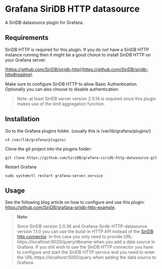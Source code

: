 # Grafana SiriDB HTTP datasource
A SiriDB datasource plugin for Grafana.

## Requirements
SiriDB HTTP is required for this plugin. If you do not have a SiriDB HTTP instance running then
it might be a good choice to install SiriDB HTTP on your Grafana server.

[https://github.com/SiriDB/siridb-http](https://github.com/SiriDB/siridb-http#readme)

Make sure to configure SiriDB HTTP to allow Basic Authentication. Optionally you can also choose
to disable authentication.

>Note: at least SiriDB server version 2.0.14 is required since this plugin makes use of the
>limit aggregation function.


## Installation

Go to the Grafana plugins folder. (usually this is /var/lib/grafana/plugins/)

```
cd /var/lib/grafana/plugins/
```

Clone the git project into the plugins folder:
```
git clone https://github.com/SiriDB/grafana-siridb-http-datasource.git
```

Restart Grafana
```
sudo systemctl restart grafana-server.service
```

## Usage
See the following blog article on how to configure and use this plugin: https://github.com/SiriDB/grafana-siridb-http-example.

>**Note**:
>
>Since SiriDB version 2.0.36 and Grafana-Sirdb-HTTP-datasource version 1.1.0 you can use the build-in HTTP API instead of the [SiriDB http connector](https://github.com/SiriDB/siridb-http).
>In this case you only need to provide URL: https://localhost:9020/query/dbname when you add a data source in Grafana.
>If you still wish to use the SiriDB HTTP connector you have to configure and start the SiriDB HTTP service and you need to enter the URL:https://localhost:5050/query when adding the data source to Grafana.
